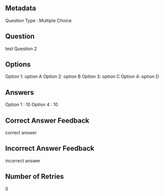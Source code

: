 ## Metadata
Question Type : Multiple Choice

## Question
test Question 2

## Options
Option 1: option A
Option 2: option B
Option 3: option C
Option 4: option D

## Answers
Option 1 : 10
Option 4 : 10

## Correct Answer Feedback
correct answer

## Incorrect Answer Feedback
incorrect answer

## Number of Retries
0

